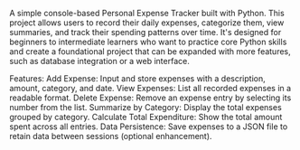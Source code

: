 A simple console-based Personal Expense Tracker built with Python. This project allows users to record their daily expenses, categorize them, view summaries, and track their spending patterns over time. It's designed for beginners to intermediate learners who want to practice core Python skills and create a foundational project that can be expanded with more features, such as database integration or a web interface. 

Features:
Add Expense: Input and store expenses with a description, amount, category, and date. 
View Expenses: List all recorded expenses in a readable format. 
Delete Expense: Remove an expense entry by selecting its number from the list. 
Summarize by Category: Display the total expenses grouped by category. 
Calculate Total Expenditure: Show the total amount spent across all entries. 
Data Persistence: Save expenses to a JSON file to retain data between sessions (optional enhancement). 
